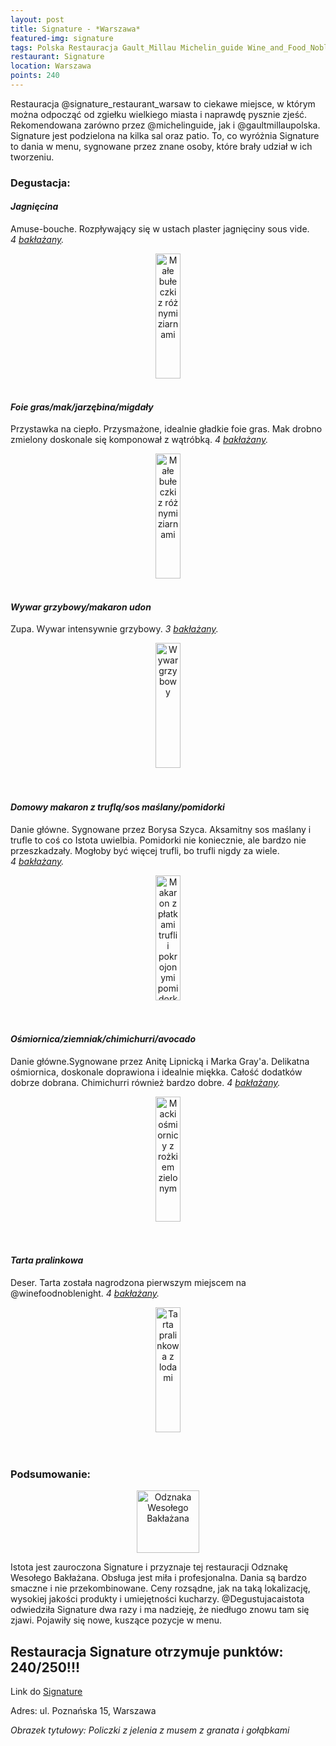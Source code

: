 ```yaml
---
layout: post
title: Signature - *Warszawa*
featured-img: signature
tags: Polska Restauracja Gault_Millau Michelin_guide Wine_and_Food_Noble_Night Wesoły_bakłażan
restaurant: Signature
location: Warszawa
points: 240
---
```


Restauracja @signature_restaurant_warsaw to ciekawe miejsce, w którym można odpocząć od zgiełku wielkiego miasta i naprawdę
pysznie zjeść. Rekomendowana zarówno przez @michelinguide, jak i @gaultmillaupolska.
Signature jest podzielona na kilka sal oraz patio. To, co wyróżnia Signature to dania w menu,
 sygnowane przez znane osoby, które brały udział w ich tworzeniu.

### Degustacja:

#### *Jagnięcina*

Amuse-bouche. Rozpływający się w ustach plaster jagnięciny sous vide. _4&nbsp;[bakłażany]._
<center><div style="width:55%">
 <img src="{{site.url}}/assets/img/posts/sig_lamb.jpg" alt="Małe bułeczki z&nbsp;różnymi ziarnami"
 height="200px" width="40px" />
</div></center>
<br />

#### *Foie gras/mak/jarzębina/migdały*

Przystawka na ciepło. Przysmażone, idealnie gładkie foie gras. Mak drobno zmielony doskonale się komponował
z wątróbką. _4&nbsp;[bakłażany]._
<center><div style="width:55%">
 <img src="{{site.url}}/assets/img/posts/sig_foie_gras.jpg" alt="Małe bułeczki z&nbsp;różnymi ziarnami"
 height="200px" width="40px" />
</div></center>
<br />

#### *Wywar grzybowy/makaron udon*

Zupa. Wywar intensywnie grzybowy. _3&nbsp;[bakłażany]._
<center><div style="width:55%">
 <img src="{{site.url}}/assets/img/posts/sig_wywar.jpg" alt="Wywar grzybowy" height="200px" width="40px" />
</div></center>
<br />&ensp;&ensp;

#### *Domowy makaron z truflą/sos maślany/pomidorki*

Danie główne. Sygnowane przez Borysa Szyca. Aksamitny sos maślany i trufle to coś co Istota uwielbia. Pomidorki nie koniecznie, ale
bardzo nie przeszkadzały. Mogłoby być więcej trufli, bo trufli nigdy za wiele. _4&nbsp;[bakłażany]._
<center><div style="width:55%">
 <img src="{{site.url}}/assets/img/posts/sig_makaron.jpg" alt="Makaron z płatkami trufli i pokrojonymi pomidorkami"
  height="200px" width="40px" />
</div></center>
<br />&ensp;&ensp;

#### *Ośmiornica/ziemniak/chimichurri/avocado*

Danie główne.Sygnowane przez Anitę Lipnicką i Marka Gray'a. Delikatna ośmiornica, doskonale doprawiona i idealnie miękka. Całość dodatków dobrze dobrana.
Chimichurri również bardzo dobre. _4&nbsp;[bakłażany]._
<center><div style="width:55%">
 <img src="{{site.url}}/assets/img/posts/sig_osmiornica.jpg" alt="Macki ośmiornicy z rożkiem zielonym"
 height="200px" width="40px" />
</div></center>
<br />&ensp;&ensp;

#### *Tarta pralinkowa*

Deser. Tarta została nagrodzona pierwszym miejscem na @winefoodnoblenight. _4&nbsp;[bakłażany]._
<center><div style="width:45%">
 <img src="{{site.url}}/assets/img/posts/sig_tarta.jpg" alt="Tarta pralinkowa z lodami"
 height="200px" width="40px" />
</div></center>
<br />&ensp;&ensp;&ensp;

### Podsumowanie:

<center><div style="width:30%">
   <img src="{{site.url}}/assets/img/posts/odznaka.gif" alt="Odznaka Wesołego Bakłażana" height="100" width="auto" />
</div></center>

Istota jest zauroczona Signature i przyznaje tej restauracji Odznakę Wesołego Bakłażana. Obsługa jest miła i profesjonalna. Dania są bardzo smaczne i nie przekombinowane.
Ceny rozsądne, jak na taką lokalizację, wysokiej jakości produkty i umiejętności kucharzy.
@Degustujacaistota odwiedziła Signature dwa razy i ma nadzieję, że niedługo znowu tam się zjawi. Pojawiły się nowe,
kuszące pozycje w menu.

## Restauracja Signature otrzymuje punktów: **240/250!!!**
Link do [Signature]

Adres:
ul. Poznańska 15, Warszawa

_Obrazek tytułowy: Policzki z jelenia z musem z granata i gołąbkami_

[Signature]: http://www.signaturerestaurant.pl/
[bakłażany]: /about#baklazan

